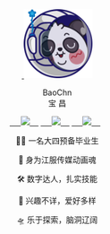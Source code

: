 <div align="center">
 <a target="_blank" href="https://a-b.cc">
  <img width="123" height="123" src="/img/avatar.svg" />
 </a>
  <p>BaoChn<br>宝 昌</P>
  <p>
    <a target="_blank" href="https://weibo.com/BaoChn">
      <img src="https://img.shields.io/badge/weibo-宝昌-orange?style=plastic&logo=SinaWeibo" />
    </a>
    <a target="_blank" href="https://twitter.com/BaoChn">
      <img src="https://img.shields.io/badge/twitter-BaoChn-blue?style=plastic&logo=Twitter" />
    </a>
    <a target="_blank" href="https://t.me/BaoChn">
      <img src="https://img.shields.io/badge/TG-BaoChn-9cf?style=plastic&logo=Telegram" />
    </a>
  </p>
<p>🧑‍🎓 一名大四预备毕业生</p>
<p>🏫 身为江服传媒动画魂</p>
<p>🛠️ 数字达人，扎实技能</p>
<p>🚀 兴趣不详，爱好多样</p>
<p>🛸 乐于探索，脑洞辽阔</p>
</div>
